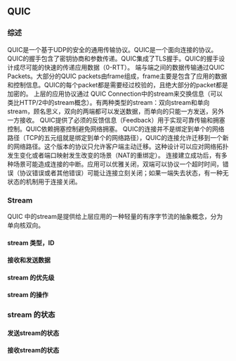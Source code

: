 ## QUIC

### 综述
QUIC是一个基于UDP的安全的通用传输协议。QUIC是一个面向连接的协议。
QUIC的握手包含了密钥协商和参数传递。QUIC集成了TLS握手。QUIC的握手设计成尽可能的快速的传递应用数据（0-RTT）。
端与端之间的数据传输通过QUIC Packets。大部分的QUIC packets由frame组成，frame主要是包含了应用的数据和控制信息。QUIC的每个packet都是需要经过校验的，且绝大部分的packet都是加密的。
上层的应用协议通过 QUIC Connection中的stream来交换信息（可以类比HTTP/2中的stream概念）。有两种类型的stream：双向stream和单向stream，顾名思义，双向的两端都可以发送数据，而单向的只能一方发送，另外一方接收。
QUIC提供了必须的反馈信息（Feedback）用于实现可靠传输和拥塞控制。QUIC依赖拥塞控制避免网络拥塞。
QUIC的连接并不是绑定到单个的网络路径（TCP的五元组就是绑定到单个的网络路径），QUIC的连接允许迁移到一个新的网络路径。这个版本的协议只允许客户端主动迁移。这种设计可以应对网络拓扑发生变化或者端口映射发生改变的场景（NAT的重绑定）。
连接建立成功后，有多种场景可能造成连接的中断。应用可以优雅关闭，双端可以协议一个超时时间，错误（协议错误或者其他错误）可能让连接立刻关闭；如果一端失去状态，有一种无状态的机制用于连接关闭。 

### Stream
QUIC 中的stream是提供给上层应用的一种轻量的有序字节流的抽象概念，分为单向核双向。

#### stream 类型，ID

#### 接收和发送数据

#### stream 的优先级

#### stream 的操作

### stream 的状态

#### 发送stream的状态

#### 接收stream的状态

